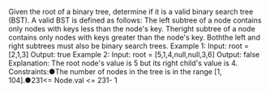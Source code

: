 Given the root of a binary tree, determine if it is a valid binary search tree (BST).
A valid BST is defined as follows:
The left subtree of a node contains only nodes with keys less than the node's key.
Theright subtree of a node contains only nodes with keys greater than the node's key.
Boththe left and right subtrees must also be binary search trees.
Example 1:
Input: root = [2,1,3]
Output: true
Example 2:
Input: root = [5,1,4,null,null,3,6]
Output: false
Explanation: The root node's value is 5 but its right child's value is 4.
Constraints:●The number of nodes in the tree is in the range [1, 104].●231<= Node.val <= 231- 1
